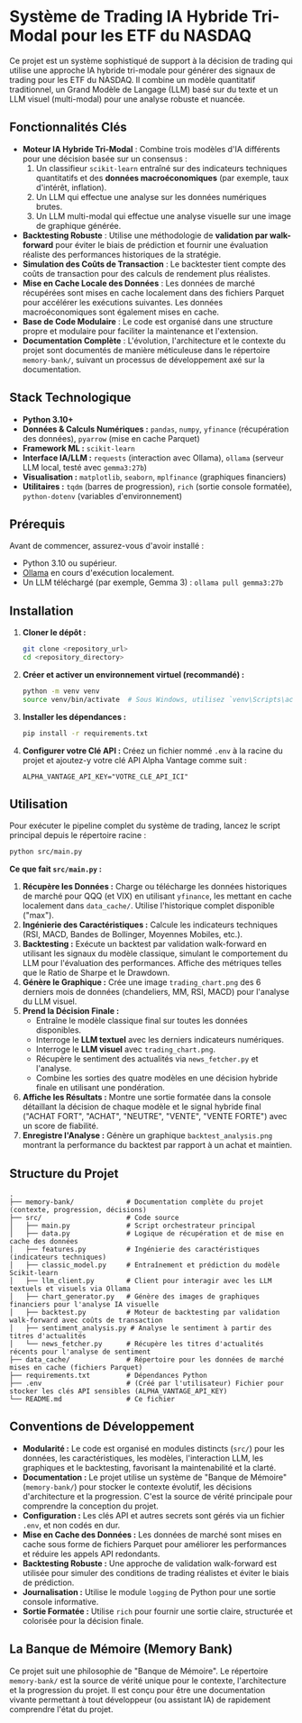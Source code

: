 # Système de Trading IA Hybride Tri-Modal pour les ETF du NASDAQ

Ce projet est un système sophistiqué de support à la décision de trading qui utilise une approche IA hybride tri-modale pour générer des signaux de trading pour les ETF du NASDAQ. Il combine un modèle quantitatif traditionnel, un Grand Modèle de Langage (LLM) basé sur du texte et un LLM visuel (multi-modal) pour une analyse robuste et nuancée.

## Fonctionnalités Clés

- **Moteur IA Hybride Tri-Modal** : Combine trois modèles d'IA différents pour une décision basée sur un consensus :
    1.  Un classifieur `scikit-learn` entraîné sur des indicateurs techniques quantitatifs et des **données macroéconomiques** (par exemple, taux d'intérêt, inflation).
    2.  Un LLM qui effectue une analyse sur les données numériques brutes.
    3.  Un LLM multi-modal qui effectue une analyse visuelle sur une image de graphique générée.
- **Backtesting Robuste** : Utilise une méthodologie de **validation par walk-forward** pour éviter le biais de prédiction et fournir une évaluation réaliste des performances historiques de la stratégie.
- **Simulation des Coûts de Transaction** : Le backtester tient compte des coûts de transaction pour des calculs de rendement plus réalistes.
- **Mise en Cache Locale des Données** : Les données de marché récupérées sont mises en cache localement dans des fichiers Parquet pour accélérer les exécutions suivantes. Les données macroéconomiques sont également mises en cache.
- **Base de Code Modulaire** : Le code est organisé dans une structure propre et modulaire pour faciliter la maintenance et l'extension.
- **Documentation Complète** : L'évolution, l'architecture et le contexte du projet sont documentés de manière méticuleuse dans le répertoire `memory-bank/`, suivant un processus de développement axé sur la documentation.

## Stack Technologique

- **Python 3.10+**
- **Données & Calculs Numériques :** `pandas`, `numpy`, `yfinance` (récupération des données), `pyarrow` (mise en cache Parquet)
- **Framework ML :** `scikit-learn`
- **Interface IA/LLM :** `requests` (interaction avec Ollama), `ollama` (serveur LLM local, testé avec `gemma3:27b`)
- **Visualisation :** `matplotlib`, `seaborn`, `mplfinance` (graphiques financiers)
- **Utilitaires :** `tqdm` (barres de progression), `rich` (sortie console formatée), `python-dotenv` (variables d'environnement)

## Prérequis

Avant de commencer, assurez-vous d'avoir installé :
- Python 3.10 ou supérieur.
- [Ollama](https://ollama.com/) en cours d'exécution localement.
- Un LLM téléchargé (par exemple, Gemma 3) : `ollama pull gemma3:27b`

## Installation

1.  **Cloner le dépôt :**
    ```bash
    git clone <repository_url>
    cd <repository_directory>
    ```

2.  **Créer et activer un environnement virtuel (recommandé) :**
    ```bash
    python -m venv venv
    source venv/bin/activate  # Sous Windows, utilisez `venv\Scripts\activate`
    ```

3.  **Installer les dépendances :**
    ```bash
    pip install -r requirements.txt
    ```

4.  **Configurer votre Clé API :**
    Créez un fichier nommé `.env` à la racine du projet et ajoutez-y votre clé API Alpha Vantage comme suit :
    ```
    ALPHA_VANTAGE_API_KEY="VOTRE_CLE_API_ICI"
    ```

## Utilisation

Pour exécuter le pipeline complet du système de trading, lancez le script principal depuis le répertoire racine :

```bash
python src/main.py
```

**Ce que fait `src/main.py` :**

1.  **Récupère les Données :** Charge ou télécharge les données historiques de marché pour QQQ (et VIX) en utilisant `yfinance`, les mettant en cache localement dans `data_cache/`. Utilise l'historique complet disponible ("max").
2.  **Ingénierie des Caractéristiques :** Calcule les indicateurs techniques (RSI, MACD, Bandes de Bollinger, Moyennes Mobiles, etc.).
3.  **Backtesting :** Exécute un backtest par validation walk-forward en utilisant les signaux du modèle classique, simulant le comportement du LLM pour l'évaluation des performances. Affiche des métriques telles que le Ratio de Sharpe et le Drawdown.
4.  **Génère le Graphique :** Crée une image `trading_chart.png` des 6 derniers mois de données (chandeliers, MM, RSI, MACD) pour l'analyse du LLM visuel.
5.  **Prend la Décision Finale :**
    *   Entraîne le modèle classique final sur toutes les données disponibles.
    *   Interroge le **LLM textuel** avec les derniers indicateurs numériques.
    *   Interroge le **LLM visuel** avec `trading_chart.png`.
    *   Récupère le sentiment des actualités via `news_fetcher.py` et l'analyse.
    *   Combine les sorties des quatre modèles en une décision hybride finale en utilisant une pondération.
6.  **Affiche les Résultats :** Montre une sortie formatée dans la console détaillant la décision de chaque modèle et le signal hybride final ("ACHAT FORT", "ACHAT", "NEUTRE", "VENTE", "VENTE FORTE") avec un score de fiabilité.
7.  **Enregistre l'Analyse :** Génère un graphique `backtest_analysis.png` montrant la performance du backtest par rapport à un achat et maintien.

## Structure du Projet

```
.
├── memory-bank/             # Documentation complète du projet (contexte, progression, décisions)
├── src/                     # Code source
│   ├── main.py              # Script orchestrateur principal
│   ├── data.py              # Logique de récupération et de mise en cache des données
│   ├── features.py          # Ingénierie des caractéristiques (indicateurs techniques)
│   ├── classic_model.py     # Entraînement et prédiction du modèle Scikit-learn
│   ├── llm_client.py        # Client pour interagir avec les LLM textuels et visuels via Ollama
│   ├── chart_generator.py   # Génère des images de graphiques financiers pour l'analyse IA visuelle
│   ├── backtest.py          # Moteur de backtesting par validation walk-forward avec coûts de transaction
│   ├── sentiment_analysis.py # Analyse le sentiment à partir des titres d'actualités
│   └── news_fetcher.py      # Récupère les titres d'actualités récents pour l'analyse de sentiment
├── data_cache/              # Répertoire pour les données de marché mises en cache (fichiers Parquet)
├── requirements.txt         # Dépendances Python
├── .env                     # (Créé par l'utilisateur) Fichier pour stocker les clés API sensibles (ALPHA_VANTAGE_API_KEY)
└── README.md                # Ce fichier
```

## Conventions de Développement

*   **Modularité :** Le code est organisé en modules distincts (`src/`) pour les données, les caractéristiques, les modèles, l'interaction LLM, les graphiques et le backtesting, favorisant la maintenabilité et la clarté.
*   **Documentation :** Le projet utilise un système de "Banque de Mémoire" (`memory-bank/`) pour stocker le contexte évolutif, les décisions d'architecture et la progression. C'est la source de vérité principale pour comprendre la conception du projet.
*   **Configuration :** Les clés API et autres secrets sont gérés via un fichier `.env`, et non codés en dur.
*   **Mise en Cache des Données :** Les données de marché sont mises en cache sous forme de fichiers Parquet pour améliorer les performances et réduire les appels API redondants.
*   **Backtesting Robuste :** Une approche de validation walk-forward est utilisée pour simuler des conditions de trading réalistes et éviter le biais de prédiction.
*   **Journalisation :** Utilise le module `logging` de Python pour une sortie console informative.
*   **Sortie Formatée :** Utilise `rich` pour fournir une sortie claire, structurée et colorisée pour la décision finale.

## La Banque de Mémoire (Memory Bank)

Ce projet suit une philosophie de "Banque de Mémoire". Le répertoire `memory-bank/` est la source de vérité unique pour le contexte, l'architecture et la progression du projet. Il est conçu pour être une documentation vivante permettant à tout développeur (ou assistant IA) de rapidement comprendre l'état du projet.
